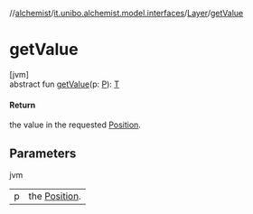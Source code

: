 //[alchemist](../../../index.md)/[it.unibo.alchemist.model.interfaces](../index.md)/[Layer](index.md)/[getValue](get-value.md)

# getValue

[jvm]\
abstract fun [getValue](get-value.md)(p: [P](../-incarnation/index.md)): [T](../-node/index.md)

#### Return

the value in the requested [Position](../-position/index.md).

## Parameters

jvm

| | |
|---|---|
| p | the [Position](../-position/index.md). |
